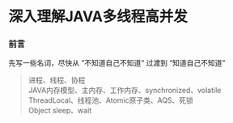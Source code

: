 # 深入理解JAVA多线程高并发

### 前言

先写一些名词，尽快从 ”不知道自己不知道“ 过渡到 “知道自己不知道”

> 进程、线程、协程<br>
> JAVA内存模型、主内存、工作内存、synchronized、volatile<br>
> ThreadLocal、线程池、Atomic原子类、AQS、死锁<br>
> Object sleep、wait<br>
